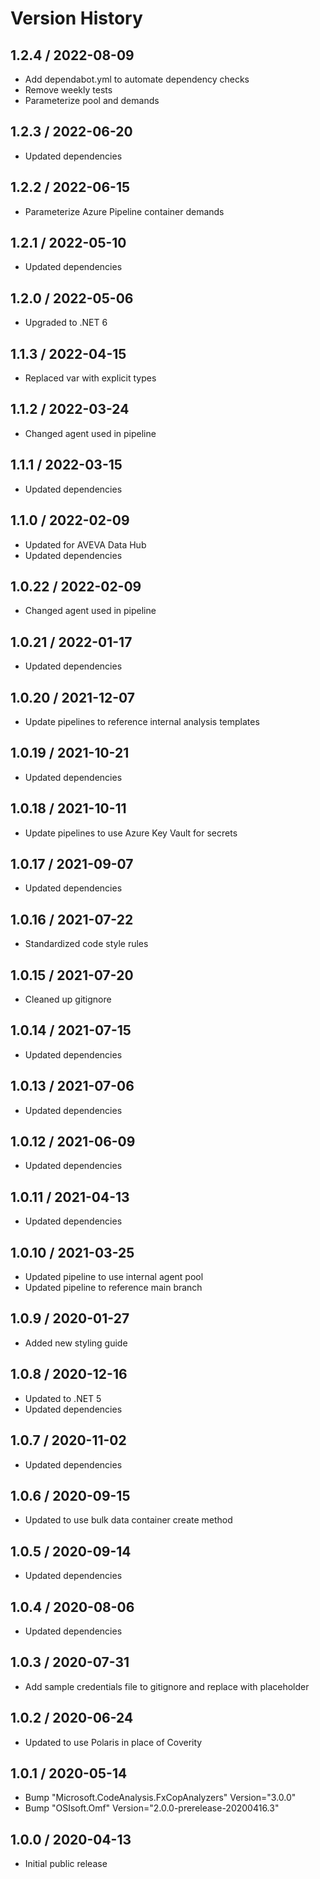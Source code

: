 # Version History

## 1.2.4 / 2022-08-09

- Add dependabot.yml to automate dependency checks
- Remove weekly tests
- Parameterize pool and demands

## 1.2.3 / 2022-06-20

- Updated dependencies

## 1.2.2 / 2022-06-15

- Parameterize Azure Pipeline container demands

## 1.2.1 / 2022-05-10

- Updated dependencies

## 1.2.0 / 2022-05-06

- Upgraded to .NET 6

## 1.1.3 / 2022-04-15

- Replaced var with explicit types

## 1.1.2 / 2022-03-24

- Changed agent used in pipeline

## 1.1.1 / 2022-03-15

- Updated dependencies

## 1.1.0 / 2022-02-09

- Updated for AVEVA Data Hub
- Updated dependencies

## 1.0.22 / 2022-02-09

- Changed agent used in pipeline

## 1.0.21 / 2022-01-17

- Updated dependencies

## 1.0.20 / 2021-12-07

- Update pipelines to reference internal analysis templates

## 1.0.19 / 2021-10-21

- Updated dependencies

## 1.0.18 / 2021-10-11

- Update pipelines to use Azure Key Vault for secrets

## 1.0.17 / 2021-09-07

- Updated dependencies

## 1.0.16 / 2021-07-22

- Standardized code style rules

## 1.0.15 / 2021-07-20

- Cleaned up gitignore

## 1.0.14 / 2021-07-15

- Updated dependencies

## 1.0.13 / 2021-07-06

- Updated dependencies

## 1.0.12 / 2021-06-09

- Updated dependencies

## 1.0.11 / 2021-04-13

- Updated dependencies

## 1.0.10 / 2021-03-25

- Updated pipeline to use internal agent pool
- Updated pipeline to reference main branch

## 1.0.9 / 2020-01-27

- Added new styling guide

## 1.0.8 / 2020-12-16

- Updated to .NET 5
- Updated dependencies

## 1.0.7 / 2020-11-02

- Updated dependencies

## 1.0.6 / 2020-09-15

- Updated to use bulk data container create method

## 1.0.5 / 2020-09-14

- Updated dependencies

## 1.0.4 / 2020-08-06

- Updated dependencies

## 1.0.3 / 2020-07-31

- Add sample credentials file to gitignore and replace with placeholder

## 1.0.2 / 2020-06-24

- Updated to use Polaris in place of Coverity

## 1.0.1 / 2020-05-14

- Bump "Microsoft.CodeAnalysis.FxCopAnalyzers" Version="3.0.0"
- Bump "OSIsoft.Omf" Version="2.0.0-prerelease-20200416.3"

## 1.0.0 / 2020-04-13

- Initial public release
